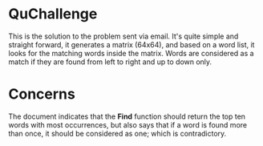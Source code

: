 # QuChallenge

This is the solution to the problem sent via email. It's quite simple and straight forward, it generates a matrix (64x64), and based on a word list, it looks for the matching words inside the matrix. Words are considered as a match if they are found from left to right and up to down only.

# Concerns

The document indicates that the **Find** function should return the top ten words with most occurrences, but also says that if a word is found more than once, it should be considered as one; which is contradictory. 
